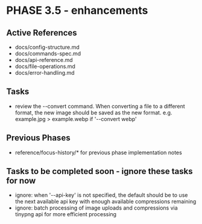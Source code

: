 # PHASE 3.5 - enhancements

## Active References
- docs/config-structure.md
- docs/commands-spec.md
- docs/api-reference.md
- docs/file-operations.md
- docs/error-handling.md

## Tasks
- review the --convert command. When converting a file to a different format, the new image should be saved as the new format. e.g. example.jpg > example.webp if '--convert webp'

## Previous Phases
- reference/focus-history/* for previous phase implementation notes


## Tasks to be completed soon - ignore these tasks for now
- ignore: when '--api-key' is not specified, the default should be to use the next available api key with enough available compressions remaining
- ignore: batch processing of image uploads and compressions via tinypng api for more efficient processing